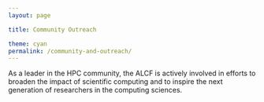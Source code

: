 ```yaml
---
layout: page

title: Community Outreach

theme: cyan
permalink: /community-and-outreach/
---
```



As a leader in the HPC community, the ALCF is actively involved in efforts to broaden the impact of scientific computing and to inspire the next generation of researchers in the computing sciences.
